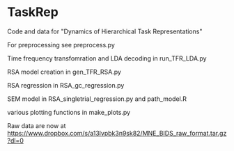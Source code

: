 # TaskRep
Code and data for "Dynamics of Hierarchical Task Representations"

For preprocessing see preprocess.py

Time frequency transfomration and LDA decoding in run_TFR_LDA.py

RSA model creation in gen_TFR_RSA.py

RSA regression in RSA_gc_regression.py

SEM model in RSA_singletrial_regression.py and path_model.R

various plotting functions in make_plots.py

Raw data are now at https://www.dropbox.com/s/a13lvpbk3n9sk82/MNE_BIDS_raw_format.tar.gz?dl=0 

